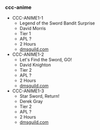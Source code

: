 ### ccc-anime
* CCC-ANIME1-1
    * Legend of the Sword Bandit Surprise
    * David Morris
    * Tier 1
    * APL ?
    * 2 Hours
    * [dmsguild.com](http://www.dmsguild.com/product/236786/CCC--Anime--11-Legend-of-the-Sword-Bandit-Surprise?affiliate_id=757342)
* CCC-ANIME1-2
    * Let's Find the Sword, GO!
    * David Knighton
    * Tier 2
    * APL ?
    * 2 Hours
    * [dmsguild.com](http://www.dmsguild.com/product/236787/CCC--Anime--12-Lets-Find-the-Sword-GO?affiliate_id=757342)
* CCC-ANIME1-3
    * Star Sword, Return!
    * Derek Gray
    * Tier 2
    * APL ?
    * 2 Hours
    * [dmsguild.com](http://www.dmsguild.com/product/236788/CCC--Anime--13-Star-Sword-Return?affiliate_id=757342)

